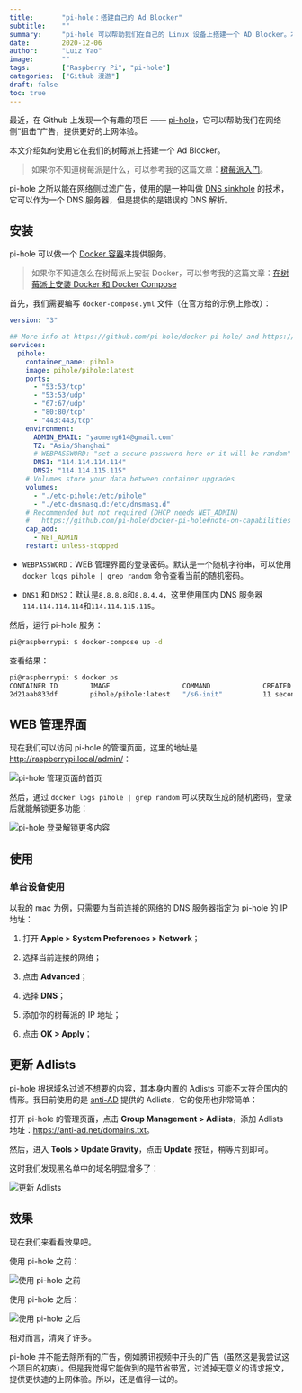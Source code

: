 ```yaml
---
title:       "pi-hole：搭建自己的 Ad Blocker"
subtitle:    ""
summary:     "pi-hole 可以帮助我们在自己的 Linux 设备上搭建一个 AD Blocker。本文就是介绍它在树莓派上的一些实践。"
date:        2020-12-06
author:      "Luiz Yao"
image:       ""
tags:        ["Raspberry Pi", "pi-hole"]
categories:  ["Github 漫游"]
draft: false
toc: true
---
```


最近，在 Github 上发现一个有趣的项目 —— [pi-hole](https://github.com/pi-hole/pi-hole)，它可以帮助我们在网络侧“狙击”广告，提供更好的上网体验。

本文介绍如何使用它在我们的树莓派上搭建一个 Ad Blocker。

> 如果你不知道树莓派是什么，可以参考我的这篇文章：[树莓派入门](/post/2020-11-28-raspberry-pi-getting-started)。

pi-hole 之所以能在网络侧过滤广告，使用的是一种叫做 [DNS sinkhole](https://en.wikipedia.org/wiki/DNS_sinkhole) 的技术，它可以作为一个 DNS 服务器，但是提供的是错误的 DNS 解析。

## 安装

pi-hole 可以做一个 [Docker 容器](https://github.com/pi-hole/docker-pi-hole)来提供服务。

>如果你不知道怎么在树莓派上安装 Docker，可以参考我的这篇文章：[在树莓派上安装 Docker 和 Docker Compose](/post/2020-12-05-docker-installation-on-raspberry-pi)

首先，我们需要编写 `docker-compose.yml` 文件（在官方给的示例上修改）：

```yaml
version: "3"

## More info at https://github.com/pi-hole/docker-pi-hole/ and https://docs.pi-hole.net/
services:
  pihole:
    container_name: pihole
    image: pihole/pihole:latest
    ports:
      - "53:53/tcp"
      - "53:53/udp"
      - "67:67/udp"
      - "80:80/tcp"
      - "443:443/tcp"
    environment:
      ADMIN_EMAIL: "yaomeng614@gmail.com"
      TZ: "Asia/Shanghai"
      # WEBPASSWORD: "set a secure password here or it will be random"
      DNS1: "114.114.114.114"
      DNS2: "114.114.115.115"
    # Volumes store your data between container upgrades
    volumes:
      - "./etc-pihole:/etc/pihole"
      - "./etc-dnsmasq.d:/etc/dnsmasq.d"
    # Recommended but not required (DHCP needs NET_ADMIN)
    #   https://github.com/pi-hole/docker-pi-hole#note-on-capabilities
    cap_add:
      - NET_ADMIN
    restart: unless-stopped
```

- `WEBPASSWORD`：WEB 管理界面的登录密码。默认是一个随机字符串，可以使用 `docker logs pihole | grep random` 命令查看当前的随机密码。

- `DNS1` 和 `DNS2`：默认是`8.8.8.8`和`8.8.4.4`，这里使用国内 DNS 服务器`114.114.114.114`和`114.114.115.115`。

然后，运行 pi-hole 服务：

```bash
pi@raspberrypi: $ docker-compose up -d
```

查看结果：

```bash
pi@raspberrypi: $ docker ps
CONTAINER ID        IMAGE                  COMMAND             CREATED             STATUS                            PORTS                                                                                                  NAMES
2d21aab833df        pihole/pihole:latest   "/s6-init"          11 seconds ago      Up 6 seconds (health: starting)   0.0.0.0:53->53/udp, 0.0.0.0:53->53/tcp, 0.0.0.0:80->80/tcp, 0.0.0.0:443->443/tcp, 0.0.0.0:67->67/udp   pihole
```

## WEB 管理界面

现在我们可以访问 pi-hole 的管理页面，这里的地址是 <http://raspberrypi.local/admin/>：

![pi-hole 管理页面的首页](https://gitee.com/luizyao/pictures/raw/master/img/pi-hole-admin-web-homepage.png)

然后，通过 `docker logs pihole | grep random` 可以获取生成的随机密码，登录后就能解锁更多功能：

![pi-hole 登录解锁更多内容](https://gitee.com/luizyao/pictures/raw/master/img/pi-hole-admin-web-after-login.png)

## 使用

### 单台设备使用

以我的 mac  为例，只需要为当前连接的网络的 DNS 服务器指定为 pi-hole 的 IP 地址：

1. 打开 **Apple > System Preferences > Network**；

2. 选择当前连接的网络；
3. 点击 **Advanced**；
4. 选择 **DNS**；
5. 添加你的树莓派的 IP 地址；
6. 点击 **OK > Apply**；

## 更新 Adlists

pi-hole 根据域名过滤不想要的内容，其本身内置的 Adlists 可能不太符合国内的情形。我目前使用的是 [anti-AD](https://github.com/privacy-protection-tools/anti-AD) 提供的 Adlists，它的使用也非常简单：

打开 pi-hole 的管理页面，点击 **Group Management > Adlists**，添加 Adlists 地址：<https://anti-ad.net/domains.txt>。

然后，进入 **Tools > Update Gravity**，点击 **Update** 按钮，稍等片刻即可。

这时我们发现黑名单中的域名明显增多了：

![更新 Adlists](https://gitee.com/luizyao/pictures/raw/master/img/pi-hole-update-adlists.png)

## 效果

现在我们来看看效果吧。

使用 pi-hole 之前：

![使用 pi-hole 之前](https://gitee.com/luizyao/pictures/raw/master/img/pi-hole-disable.png)

使用 pi-hole 之后：

![使用 pi-hole 之后](https://gitee.com/luizyao/pictures/raw/master/img/pi-hole-enable.png)

相对而言，清爽了许多。

pi-hole 并不能去除所有的广告，例如腾讯视频中开头的广告（虽然这是我尝试这个项目的初衷）。但是我觉得它能做到的是节省带宽，过滤掉无意义的请求报文，提供更快速的上网体验。所以，还是值得一试的。

